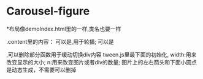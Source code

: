 # Carousel-figure

*布局像demoIndex.html里的一样,类名也要一样

.content里的内容：
    可以是<img>,用于轮播;
    可以是<div>,可以删除部分函数用于缓动切换div内容
 tween.js里最下面的初始化,
    width:用来改变显示的大小;
    n:用来改变图片或者div的数量;
 图片上的左右箭头和下面小圆点是动态生成，不需要可以删掉
